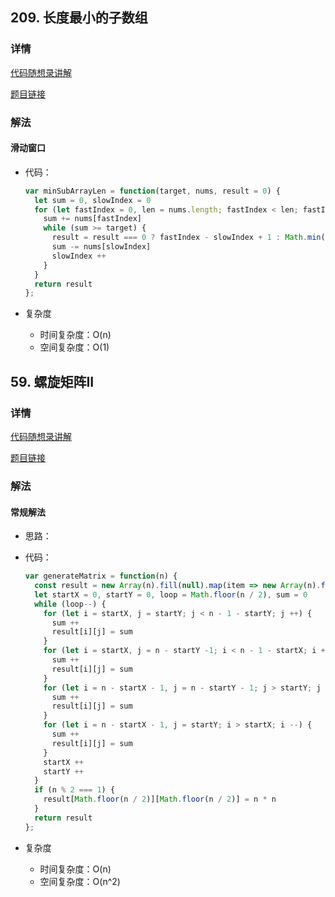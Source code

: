 ## 209. 长度最小的子数组

### 详情

[代码随想录讲解](https://programmercarl.com/0209.%E9%95%BF%E5%BA%A6%E6%9C%80%E5%B0%8F%E7%9A%84%E5%AD%90%E6%95%B0%E7%BB%84.html)

[题目链接](https://leetcode.cn/problems/minimum-size-subarray-sum/description/)

### 解法

#### 滑动窗口

- 代码：

  ```js
  var minSubArrayLen = function(target, nums, result = 0) {
    let sum = 0, slowIndex = 0
    for (let fastIndex = 0, len = nums.length; fastIndex < len; fastIndex++) {
      sum += nums[fastIndex]
      while (sum >= target) {
        result = result === 0 ? fastIndex - slowIndex + 1 : Math.min(result, fastIndex - slowIndex + 1)
        sum -= nums[slowIndex]
        slowIndex ++
      }
    }
    return result
  };
  ```

- 复杂度

  - 时间复杂度：O(n)
  - 空间复杂度：O(1)


## 59. 螺旋矩阵II

### 详情

[代码随想录讲解](https://programmercarl.com/0059.%E8%9E%BA%E6%97%8B%E7%9F%A9%E9%98%B5II.html#%E7%AE%97%E6%B3%95%E5%85%AC%E5%BC%80%E8%AF%BE)

[题目链接](https://leetcode.cn/problems/spiral-matrix-ii/description/)

### 解法

#### 常规解法

- 思路：

- 代码：

  ```js
  var generateMatrix = function(n) {
    const result = new Array(n).fill(null).map(item => new Array(n).fill(null))
    let startX = 0, startY = 0, loop = Math.floor(n / 2), sum = 0
    while (loop--) {
      for (let i = startX, j = startY; j < n - 1 - startY; j ++) {
        sum ++
        result[i][j] = sum
      }
      for (let i = startX, j = n - startY -1; i < n - 1 - startX; i ++) {
        sum ++
        result[i][j] = sum
      }
      for (let i = n - startX - 1, j = n - startY - 1; j > startY; j --) {
        sum ++
        result[i][j] = sum
      }
      for (let i = n - startX - 1, j = startY; i > startX; i --) {
        sum ++
        result[i][j] = sum
      }
      startX ++
      startY ++
    }
    if (n % 2 === 1) {
      result[Math.floor(n / 2)][Math.floor(n / 2)] = n * n
    }
    return result
  };
  ```

- 复杂度

  - 时间复杂度：O(n)
  - 空间复杂度：O(n^2)
